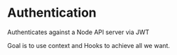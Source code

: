 # Authentication

Authenticates against a Node API server via JWT

Goal is to use context and Hooks to achieve all we want.
